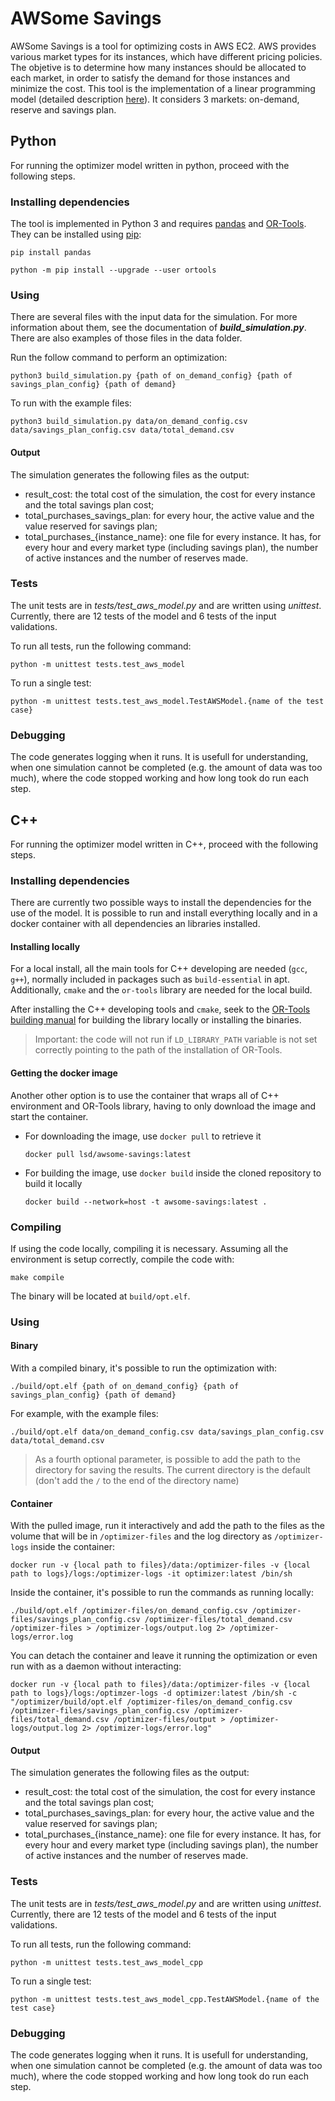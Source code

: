 # AWSome Savings

AWSome Savings is a tool for optimizing costs in AWS EC2. AWS provides various market types for its instances, which have different pricing policies. The objetive is to determine how many instances should be allocated to each market, in order to satisfy the demand for those instances and minimize the cost. This tool is the implementation of a linear programming model (detailed description [here](https://www.overleaf.com/read/fyfghmzfkmtq)). It considers 3 markets: on-demand, reserve and savings plan.

## Python

For running the optimizer model written in python, proceed with the following steps.

### Installing dependencies

The tool is implemented in Python 3 and requires [pandas](https://pandas.pydata.org/) and [OR-Tools](https://developers.google.com/optimization). They can be installed using [pip](https://pypi.org/project/pip/):

```
pip install pandas
```

```
python -m pip install --upgrade --user ortools
```

### Using

There are several files with the input data for the simulation. For more information about them, see the documentation of ***build_simulation.py***. There are also examples of those files in the data folder.

Run the follow command to perform an optimization:
```
python3 build_simulation.py {path of on_demand_config} {path of savings_plan_config} {path of demand}
```
To run with the example files:
```
python3 build_simulation.py data/on_demand_config.csv data/savings_plan_config.csv data/total_demand.csv
```

#### Output

The simulation generates the following files as the output:
- result_cost: the total cost of the simulation, the cost for every instance and the total 
    savings plan cost;
- total_purchases_savings_plan: for every hour, the active value and the value reserved 
    for savings plan;
- total_purchases_{instance_name}: one file for every instance. It has, for every hour 
    and every market type (including savings plan), the number of active instances and 
    the number of reserves made.

### Tests

The unit tests are in *tests/test_aws_model.py* and are written using *unittest*. Currently, there are 12 tests of the model and 6 tests of the input validations. 

To run all tests, run the following command:
```
python -m unittest tests.test_aws_model
```
To run a single test:
```
python -m unittest tests.test_aws_model.TestAWSModel.{name of the test case}
```
### Debugging

The code generates logging when it runs. It is usefull for understanding, when one simulation cannot be completed (e.g. the amount of data was too much), where the code stopped working and how long took do run each step.

## C++

For running the optimizer model written in C++, proceed with the following steps.

### Installing dependencies

There are currently two possible ways to install the dependencies for the use of the model. It is possible to run and install everything locally and in a docker container with all dependencies an libraries installed.

#### Installing locally

For a local install, all the main tools for C++ developing are needed (`gcc`, `g++`), normally included in packages such as `build-essential` in apt. Additionally, `cmake` and the `or-tools` library are needed for the local build.

After installing the C++ developing tools and `cmake`, seek to the [OR-Tools building manual](https://developers.google.com/optimization/install/cpp) for building the library locally or installing the binaries.

> Important: the code will not run if `LD_LIBRARY_PATH` variable is not set correctly pointing to the path of the installation of OR-Tools.

#### Getting the docker image

Another other option is to use the container that wraps all of C++ environment and OR-Tools library, having to only download the image and start the container.

- For downloading the image, use `docker pull` to retrieve it

    ```
    docker pull lsd/awsome-savings:latest
    ```

- For building the image, use `docker build` inside the cloned repository to build it locally

    ```
    docker build --network=host -t awsome-savings:latest .
    ```

### Compiling

If using the code locally, compiling it is necessary. Assuming all the environment is setup correctly, compile the code with:

```
make compile
```

The binary will be located at `build/opt.elf`.

### Using

#### Binary

With a compiled binary, it's possible to run the optimization with:

```
./build/opt.elf {path of on_demand_config} {path of savings_plan_config} {path of demand}
```

For example, with the example files:
```
./build/opt.elf data/on_demand_config.csv data/savings_plan_config.csv data/total_demand.csv
```

> As a fourth optional parameter, is possible to add the path to the directory for saving the results. The current directory is the default (don't add the `/` to the end of the directory name)

#### Container

With the pulled image, run it interactively and add the path to the files as the volume that will be in `/optimizer-files` and the log directory as `/optimizer-logs` inside the container:

```
docker run -v {local path to files}/data:/optimizer-files -v {local path to logs}/logs:/optimizer-logs -it optimizer:latest /bin/sh
```

Inside the container, it's possible to run the commands as running locally:

```
./build/opt.elf /optimizer-files/on_demand_config.csv /optimizer-files/savings_plan_config.csv /optimizer-files/total_demand.csv /optimizer-files > /optimizer-logs/output.log 2> /optimizer-logs/error.log
```

You can detach the container and leave it running the optimization or even run with as a daemon without interacting:
```
docker run -v {local path to files}/data:/optimizer-files -v {local path to logs}/logs:/optimzer-logs -d optimizer:latest /bin/sh -c "/optimizer/build/opt.elf /optimizer-files/on_demand_config.csv /optimizer-files/savings_plan_config.csv /optimizer-files/total_demand.csv /optimizer-files/output > /optimizer-logs/output.log 2> /optimizer-logs/error.log"
```

#### Output

The simulation generates the following files as the output:
- result_cost: the total cost of the simulation, the cost for every instance and the total 
    savings plan cost;
- total_purchases_savings_plan: for every hour, the active value and the value reserved 
    for savings plan;
- total_purchases_{instance_name}: one file for every instance. It has, for every hour 
    and every market type (including savings plan), the number of active instances and 
    the number of reserves made.

### Tests

The unit tests are in *tests/test_aws_model.py* and are written using *unittest*. Currently, there are 12 tests of the model and 6 tests of the input validations. 

To run all tests, run the following command:
```
python -m unittest tests.test_aws_model_cpp
```
To run a single test:
```
python -m unittest tests.test_aws_model_cpp.TestAWSModel.{name of the test case}
```
### Debugging

The code generates logging when it runs. It is usefull for understanding, when one simulation cannot be completed (e.g. the amount of data was too much), where the code stopped working and how long took do run each step.
